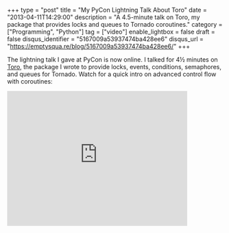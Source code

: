 +++
type = "post"
title = "My PyCon Lightning Talk About Toro"
date = "2013-04-11T14:29:00"
description = "A 4.5-minute talk on Toro, my package that provides locks and queues to Tornado coroutines."
category = ["Programming", "Python"]
tag = ["video"]
enable_lightbox = false
draft = false
disqus_identifier = "5167009a53937474ba428ee6"
disqus_url = "https://emptysqua.re/blog/5167009a53937474ba428ee6/"
+++

<p>The lightning talk I gave at PyCon is now online. I talked for 4&#189; minutes on <a href="http://toro.readthedocs.org/en/stable/">Toro</a>, the package I wrote to provide locks, events, conditions, semaphores, and queues for Tornado. Watch for a quick intro on advanced control flow with coroutines:</p>
<iframe width="420" height="315" src="https://www.youtube.com/embed/pYZNLOKEE5I?rel=0" frameborder="0" allowfullscreen></iframe>
